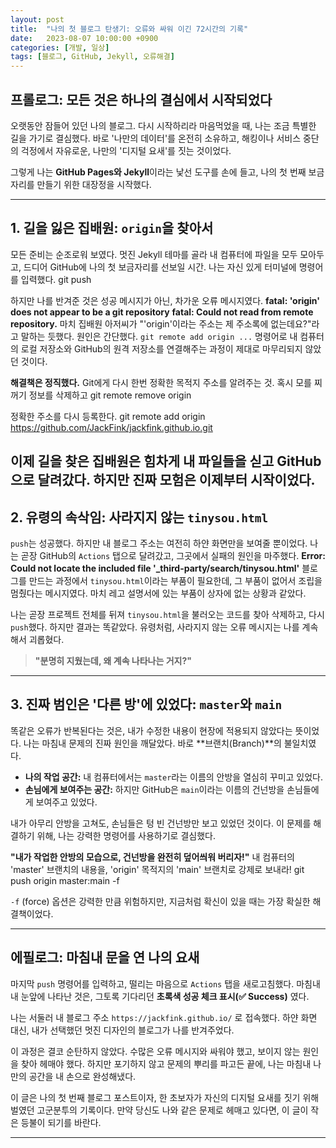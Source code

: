```yaml
---
layout: post
title:  "나의 첫 블로그 탄생기: 오류와 싸워 이긴 72시간의 기록"
date:   2023-08-07 10:00:00 +0900
categories: [개발, 일상]
tags: [블로그, GitHub, Jekyll, 오류해결]
---
```

## 프롤로그: 모든 것은 하나의 결심에서 시작되었다

 오랫동안 잠들어 있던 나의 블로그. 다시 시작하리라 마음먹었을 때, 나는 조금 특별한 길을 가기로
 결심했다. 바로 '나만의 데이터'를 온전히 소유하고, 해킹이나 서비스 중단의 걱정에서 자유로운,
 나만의 '디지털 요새'를 짓는 것이었다.

 그렇게 나는 **GitHub Pages와 Jekyll**이라는 낯선 도구를 손에 들고, 나의 첫 번째 보금자리를
 만들기 위한 대장정을 시작했다.

---
## 1. 길을 잃은 집배원: `origin`을 찾아서
모든 준비는 순조로워 보였다. 멋진 Jekyll 테마를 골라 내 컴퓨터에 파일을 모두 모아두고, 드디어
GitHub에 나의 첫 보금자리를 선보일 시간. 나는 자신 있게 터미널에 명령어를 입력했다.
git push

하지만 나를 반겨준 것은 성공 메시지가 아닌, 차가운 오류 메시지였다.
**fatal: 'origin' does not appear to be a git repository**
**fatal: Could not read from remote repository.**
마치 집배원 아저씨가 "'origin'이라는 주소는 제 주소록에 없는데요?"라고 말하는 듯했다. 원인은
간단했다. `git remote add origin ...` 명령어로 내 컴퓨터의 로컬 저장소와 GitHub의 원격 저장소를
연결해주는 과정이 제대로 마무리되지 않았던 것이다.

**해결책은 정직했다.** Git에게 다시 한번 정확한 목적지 주소를 알려주는 것.
혹시 모를 찌꺼기 정보를 삭제하고
git remote remove origin

정확한 주소를 다시 등록한다.
git remote add origin https://github.com/JackFink/jackfink.github.io.git


이제 길을 찾은 집배원은 힘차게 내 파일들을 싣고 GitHub으로 달려갔다. 하지만 진짜 모험은 이제부터
시작이었다.
---
## 2. 유령의 속삭임: 사라지지 않는 `tinysou.html`
`push`는 성공했다. 하지만 내 블로그 주소는 여전히 하얀 화면만을 보여줄 뿐이었다. 나는 곧장
GitHub의 `Actions` 탭으로 달려갔고, 그곳에서 실패의 원인을 마주했다.
**Error: Could not locate the included file '_third-party/search/tinysou.html'**
블로그를 만드는 과정에서 `tinysou.html`이라는 부품이 필요한데, 그 부품이 없어서 조립을 멈췄다는
메시지였다. 마치 레고 설명서에 있는 부품이 상자에 없는 상황과 같았다.

나는 곧장 프로젝트 전체를 뒤져 `tinysou.html`을 불러오는 코드를 찾아 삭제하고, 다시 `push`했다.
하지만 결과는 똑같았다. 유령처럼, 사라지지 않는 오류 메시지는 나를 계속해서 괴롭혔다.

> **"분명히 지웠는데, 왜 계속 나타나는 거지?"**
---
## 3. 진짜 범인은 '다른 방'에 있었다: `master`와 `main`
똑같은 오류가 반복된다는 것은, 내가 수정한 내용이 현장에 적용되지 않았다는 뜻이었다. 나는 마침내
문제의 진짜 원인을 깨달았다. 바로 **브랜치(Branch)**의 불일치였다.

*   **나의 작업 공간:** 내 컴퓨터에서는 `master`라는 이름의 안방을 열심히 꾸미고 있었다.
*   **손님에게 보여주는 공간:** 하지만 GitHub은 `main`이라는 이름의 건넌방을 손님들에게 보여주고 있었다.

내가 아무리 안방을 고쳐도, 손님들은 텅 빈 건넌방만 보고 있었던 것이다. 이 문제를 해결하기 위해,
나는 강력한 명령어를 사용하기로 결심했다.

**"내가 작업한 안방의 모습으로, 건넌방을 완전히 덮어씌워 버리자!"**
내 컴퓨터의 'master' 브랜치의 내용을, 'origin' 목적지의 'main' 브랜치로 강제로 보내라!
git push origin master:main -f

`-f` (force) 옵션은 강력한 만큼 위험하지만, 지금처럼 확신이 있을 때는 가장 확실한 해결책이었다.

---

## 에필로그: 마침내 문을 연 나의 요새

마지막 `push` 명령어를 입력하고, 떨리는 마음으로 `Actions` 탭을 새로고침했다. 마침내 내 눈앞에
나타난 것은, 그토록 기다리던 **초록색 성공 체크 표시(✅ Success)** 였다.

나는 서둘러 내 블로그 주소 `https://jackfink.github.io/` 로 접속했다. 하얀 화면 대신, 내가
선택했던 멋진 디자인의 블로그가 나를 반겨주었다.

이 과정은 결코 순탄하지 않았다. 수많은 오류 메시지와 싸워야 했고, 보이지 않는 원인을 찾아 헤매야
했다. 하지만 포기하지 않고 문제의 뿌리를 파고든 끝에, 나는 마침내 나만의 공간을 내 손으로
완성해냈다.

이 글은 나의 첫 번째 블로그 포스트이자, 한 초보자가 자신의 디지털 요새를 짓기 위해 벌였던
고군분투의 기록이다. 만약 당신도 나와 같은 문제로 헤매고 있다면, 이 글이 작은 등불이 되기를
바란다.

---
